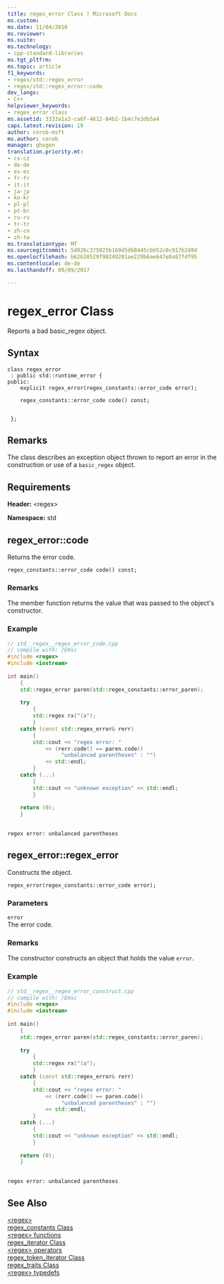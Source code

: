 ```yaml
---
title: regex_error Class | Microsoft Docs
ms.custom: 
ms.date: 11/04/2016
ms.reviewer: 
ms.suite: 
ms.technology:
- cpp-standard-libraries
ms.tgt_pltfrm: 
ms.topic: article
f1_keywords:
- regex/std::regex_error
- regex/std::regex_error::code
dev_langs:
- C++
helpviewer_keywords:
- regex_error class
ms.assetid: 3333a1a3-ca6f-4612-84b2-1b4c7e3db5a4
caps.latest.revision: 19
author: corob-msft
ms.author: corob
manager: ghogen
translation.priority.mt:
- cs-cz
- de-de
- es-es
- fr-fr
- it-it
- ja-jp
- ko-kr
- pl-pl
- pt-br
- ru-ru
- tr-tr
- zh-cn
- zh-tw
ms.translationtype: MT
ms.sourcegitcommit: 5d026c375025b169d5db8445cbb52c0c917b2d8d
ms.openlocfilehash: b62638529f90240201ae229b6ae647e8a87fdf95
ms.contentlocale: de-de
ms.lasthandoff: 09/09/2017

---
```

# <a name="regexerror-class"></a>regex_error Class
Reports a bad basic_regex object.  
  
## <a name="syntax"></a>Syntax  
  
```  
class regex_error  
 : public std::runtime_error {  
public:  
    explicit regex_error(regex_constants::error_code error);

    regex_constants::error_code code() const;

 
 };  
```  
  
## <a name="remarks"></a>Remarks  
 The class describes an exception object thrown to report an error in the construction or use of a `basic_regex` object.  
  
## <a name="requirements"></a>Requirements  
 **Header:** \<regex>  
  
 **Namespace:** std  
  
##  <a name="code"></a>  regex_error::code  
 Returns the error code.  
  
```  
regex_constants::error_code code() const;
```  
  
### <a name="remarks"></a>Remarks  
 The member function returns the value that was passed to the object's constructor.  
  
### <a name="example"></a>Example  
  
```cpp  
// std__regex__regex_error_code.cpp   
// compile with: /EHsc   
#include <regex>   
#include <iostream>   
  
int main()   
    {   
    std::regex_error paren(std::regex_constants::error_paren);   
  
    try   
        {   
        std::regex rx("(a");   
        }   
    catch (const std::regex_error& rerr)   
        {   
        std::cout << "regex error: "   
            << (rerr.code() == paren.code()   
                 "unbalanced parentheses" : "")   
            << std::endl;   
        }   
    catch (...)   
        {   
        std::cout << "unknown exception" << std::endl;   
        }   
  
    return (0);   
    }  
  
```  
  
```Output  
regex error: unbalanced parentheses  
```  
  
##  <a name="regex_error"></a>  regex_error::regex_error  
 Constructs the object.  
  
```  
regex_error(regex_constants::error_code error);
```  
  
### <a name="parameters"></a>Parameters  
 `error`  
 The error code.  
  
### <a name="remarks"></a>Remarks  
 The constructor constructs an object that holds the value `error`.  
  
### <a name="example"></a>Example  
  
```cpp  
// std__regex__regex_error_construct.cpp   
// compile with: /EHsc   
#include <regex>   
#include <iostream>   
  
int main()   
    {   
    std::regex_error paren(std::regex_constants::error_paren);   
  
    try   
        {   
        std::regex rx("(a");   
        }   
    catch (const std::regex_error& rerr)   
        {   
        std::cout << "regex error: "   
            << (rerr.code() == paren.code()   
                 "unbalanced parentheses" : "")   
            << std::endl;   
        }   
    catch (...)   
        {   
        std::cout << "unknown exception" << std::endl;   
        }   
  
    return (0);   
    }  
  
```  
  
```Output  
regex error: unbalanced parentheses  
```  
  
## <a name="see-also"></a>See Also  
[\<regex>](../standard-library/regex.md)  
[regex_constants Class](../standard-library/regex-constants-class.md)  
[\<regex> functions](../standard-library/regex-functions.md)  
[regex_iterator Class](../standard-library/regex-iterator-class.md)  
[\<regex> operators](../standard-library/regex-operators.md)  
[regex_token_iterator Class](../standard-library/regex-token-iterator-class.md)  
[regex_traits Class](../standard-library/regex-traits-class.md)  
[\<regex> typedefs](../standard-library/regex-typedefs.md)  

